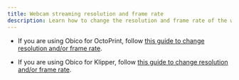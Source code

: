 ```yaml
---
title: Webcam streaming resolution and frame rate
description: Learn how to change the resolution and frame rate of the webcam stream.
---
```


- If you are using Obico for OctoPrint, follow [this guide to change resolution and/or frame rate](./webcam-streaming-resolution-framerate-octoprint.md).

- If you are using Obico for Klipper, follow [this guide to change resolution and/or frame rate](./webcam-streaming-resolution-framerate-klipper.md).
